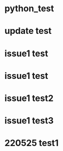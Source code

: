 # python_test
# update test
# issue1 test
# issue1 test
# issue1 test2
# issue1 test3
# 220525 test1